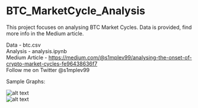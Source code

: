 # BTC_MarketCycle_Analysis
This project focuses on analysing BTC Market Cycles. Data is provided, find more info in the Medium article.

Data - btc.csv <br/>
Analysis - analysis.ipynb <br/>
Medium Article - https://medium.com/@s1mplev99/analysing-the-onset-of-crypto-market-cycles-fe96438636f7 <br/>
Follow me on Twitter @s1mplev99 <br/>

Sample Graphs:

![alt text](https://github.com/[s1mplev99]/[BTC_MarketCycle_Analysis]/blob/[main]/img/graph1.png?raw=true)
<br/>
![alt text](https://github.com/[s1mplev99]/[BTC_MarketCycle_Analysis]/blob/[main]/img/graph2.png?raw=true)
